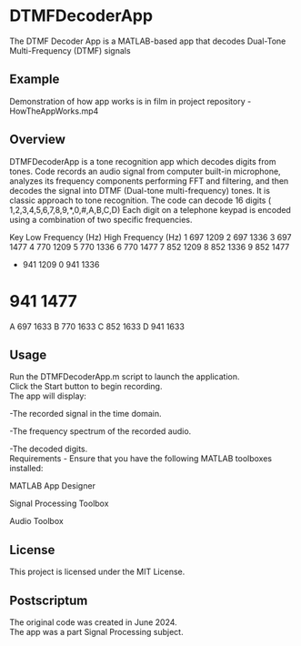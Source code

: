 # DTMFDecoderApp
The DTMF Decoder App is a MATLAB-based app that decodes Dual-Tone Multi-Frequency (DTMF) signals

## Example 
Demonstration of how app works is in film in project repository - HowTheAppWorks.mp4

## Overview
DTMFDecoderApp is a tone recognition app which decodes digits from tones.
Code records an audio signal from computer built-in microphone, analyzes its frequency components performing FFT and filtering, and then decodes the signal into DTMF (Dual-tone multi-frequency) tones. It is classic approach to tone recognition. The code can decode 16 digits ( 1,2,3,4,5,6,7,8,9,*,0,#,A,B,C,D) Each digit on a telephone keypad is encoded using a combination of two specific frequencies.

Key	Low Frequency (Hz)	High Frequency (Hz)
1	697			1209
2	697			1336
3	697			1477
4	770			1209
5	770			1336
6	770			1477
7	852			1209
8	852			1336
9	852			1477
*	941			1209
0	941			1336
#	941			1477
A	697			1633
B	770			1633
C	852			1633
D	941			1633 

## Usage

Run the DTMFDecoderApp.m script to launch the application.<br />
Click the Start button to begin recording.<br />
The app will display:<br />

-The recorded signal in the time domain.<br />

-The frequency spectrum of the recorded audio.<br />

-The decoded digits.<br />
Requirements - Ensure that you have the following MATLAB toolboxes installed:<br />

MATLAB App Designer<br />

Signal Processing Toolbox<br />

Audio Toolbox<br />
## License
This project is licensed under the MIT License.

## Postscriptum 
The original code was created in June 2024.<br />
The app was a part Signal Processing subject.
